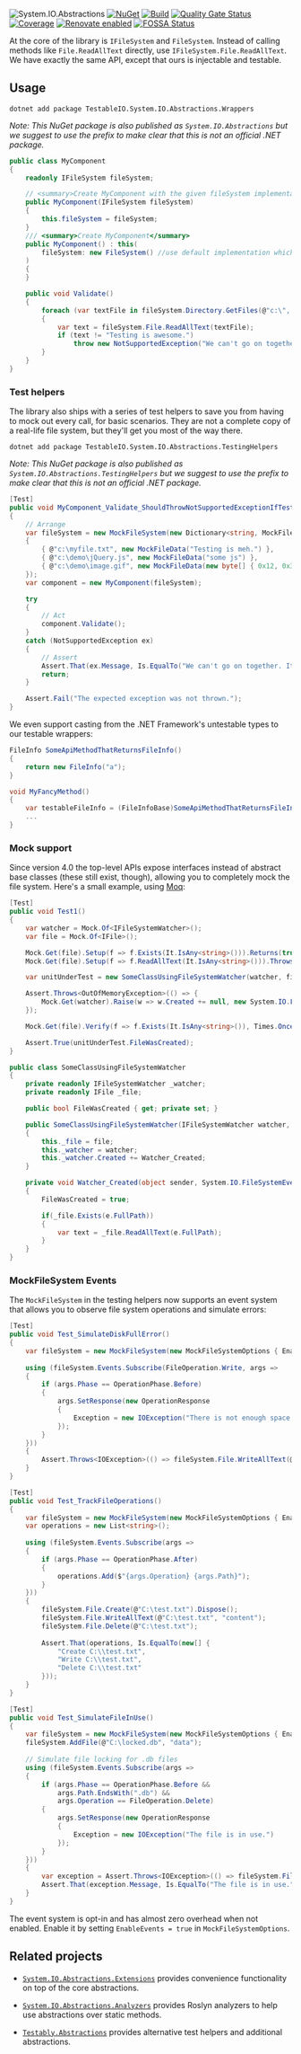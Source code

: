 ![System.IO.Abstractions](https://socialify.git.ci/TestableIO/System.IO.Abstractions/image?description=1&font=Source%20Code%20Pro&forks=1&issues=1&pattern=Charlie%20Brown&pulls=1&stargazers=1&theme=Dark)
[![NuGet](https://img.shields.io/nuget/v/TestableIO.System.IO.Abstractions.svg)](https://www.nuget.org/packages/TestableIO.System.IO.Abstractions)
[![Build](https://github.com/TestableIO/System.IO.Abstractions/actions/workflows/build.yml/badge.svg)](https://github.com/TestableIO/System.IO.Abstractions/actions/workflows/build.yml)
[![Quality Gate Status](https://sonarcloud.io/api/project_badges/measure?project=TestableIO_System.IO.Abstractions&metric=alert_status)](https://sonarcloud.io/summary/new_code?id=TestableIO_System.IO.Abstractions)
[![Coverage](https://sonarcloud.io/api/project_badges/measure?project=TestableIO_System.IO.Abstractions&metric=coverage)](https://sonarcloud.io/summary/new_code?id=TestableIO_System.IO.Abstractions)
[![Renovate enabled](https://img.shields.io/badge/renovate-enabled-brightgreen.svg)](https://renovatebot.com/)
[![FOSSA Status](https://app.fossa.com/api/projects/git%2Bgithub.com%2FTestableIO%2FSystem.IO.Abstractions.svg?type=shield)](https://app.fossa.com/projects/git%2Bgithub.com%2FTestableIO%2FSystem.IO.Abstractions?ref=badge_shield)

At the core of the library is `IFileSystem` and `FileSystem`. Instead of calling methods like `File.ReadAllText` directly, use `IFileSystem.File.ReadAllText`. We have exactly the same API, except that ours is injectable and testable.

## Usage

```shell
dotnet add package TestableIO.System.IO.Abstractions.Wrappers
```

*Note: This NuGet package is also published as `System.IO.Abstractions` but we suggest to use the prefix to make clear that this is not an official .NET package.*

```csharp
public class MyComponent
{
    readonly IFileSystem fileSystem;

    // <summary>Create MyComponent with the given fileSystem implementation</summary>
    public MyComponent(IFileSystem fileSystem)
    {
        this.fileSystem = fileSystem;
    }
    /// <summary>Create MyComponent</summary>
    public MyComponent() : this(
        fileSystem: new FileSystem() //use default implementation which calls System.IO
    )
    {
    }

    public void Validate()
    {
        foreach (var textFile in fileSystem.Directory.GetFiles(@"c:\", "*.txt", SearchOption.TopDirectoryOnly))
        {
            var text = fileSystem.File.ReadAllText(textFile);
            if (text != "Testing is awesome.")
                throw new NotSupportedException("We can't go on together. It's not me, it's you.");
        }
    }
}
```

### Test helpers

The library also ships with a series of test helpers to save you from having to mock out every call, for basic scenarios. They are not a complete copy of a real-life file system, but they'll get you most of the way there.

```shell
dotnet add package TestableIO.System.IO.Abstractions.TestingHelpers
```

*Note: This NuGet package is also published as `System.IO.Abstractions.TestingHelpers` but we suggest to use the prefix to make clear that this is not an official .NET package.*

```csharp
[Test]
public void MyComponent_Validate_ShouldThrowNotSupportedExceptionIfTestingIsNotAwesome()
{
    // Arrange
    var fileSystem = new MockFileSystem(new Dictionary<string, MockFileData>
    {
        { @"c:\myfile.txt", new MockFileData("Testing is meh.") },
        { @"c:\demo\jQuery.js", new MockFileData("some js") },
        { @"c:\demo\image.gif", new MockFileData(new byte[] { 0x12, 0x34, 0x56, 0xd2 }) }
    });
    var component = new MyComponent(fileSystem);

    try
    {
        // Act
        component.Validate();
    }
    catch (NotSupportedException ex)
    {
        // Assert
        Assert.That(ex.Message, Is.EqualTo("We can't go on together. It's not me, it's you."));
        return;
    }

    Assert.Fail("The expected exception was not thrown.");
}
```

We even support casting from the .NET Framework's untestable types to our testable wrappers:

```csharp
FileInfo SomeApiMethodThatReturnsFileInfo()
{
    return new FileInfo("a");
}

void MyFancyMethod()
{
    var testableFileInfo = (FileInfoBase)SomeApiMethodThatReturnsFileInfo();
    ...
}
```

### Mock support

Since version 4.0 the top-level APIs expose interfaces instead of abstract base classes (these still exist, though), allowing you to completely mock the file system. Here's a small example, using [Moq](https://github.com/moq/moq4):

```csharp
[Test]
public void Test1()
{
    var watcher = Mock.Of<IFileSystemWatcher>();
    var file = Mock.Of<IFile>();

    Mock.Get(file).Setup(f => f.Exists(It.IsAny<string>())).Returns(true);
    Mock.Get(file).Setup(f => f.ReadAllText(It.IsAny<string>())).Throws<OutOfMemoryException>();

    var unitUnderTest = new SomeClassUsingFileSystemWatcher(watcher, file);

    Assert.Throws<OutOfMemoryException>(() => {
        Mock.Get(watcher).Raise(w => w.Created += null, new System.IO.FileSystemEventArgs(System.IO.WatcherChangeTypes.Created, @"C:\Some\Directory", "Some.File"));
    });

    Mock.Get(file).Verify(f => f.Exists(It.IsAny<string>()), Times.Once);

    Assert.True(unitUnderTest.FileWasCreated);
}

public class SomeClassUsingFileSystemWatcher
{
    private readonly IFileSystemWatcher _watcher;
    private readonly IFile _file;

    public bool FileWasCreated { get; private set; }

    public SomeClassUsingFileSystemWatcher(IFileSystemWatcher watcher, IFile file)
    {
        this._file = file;
        this._watcher = watcher;
        this._watcher.Created += Watcher_Created;
    }

    private void Watcher_Created(object sender, System.IO.FileSystemEventArgs e)
    {
        FileWasCreated = true;

        if(_file.Exists(e.FullPath))
        {
            var text = _file.ReadAllText(e.FullPath);
        }
    }
}
```

### MockFileSystem Events

The `MockFileSystem` in the testing helpers now supports an event system that allows you to observe file system operations and simulate errors:

```csharp
[Test]
public void Test_SimulateDiskFullError()
{
    var fileSystem = new MockFileSystem(new MockFileSystemOptions { EnableEvents = true });
    
    using (fileSystem.Events.Subscribe(FileOperation.Write, args =>
    {
        if (args.Phase == OperationPhase.Before)
        {
            args.SetResponse(new OperationResponse 
            { 
                Exception = new IOException("There is not enough space on the disk.") 
            });
        }
    }))
    {
        Assert.Throws<IOException>(() => fileSystem.File.WriteAllText(@"C:\test.txt", "content"));
    }
}

[Test]
public void Test_TrackFileOperations()
{
    var fileSystem = new MockFileSystem(new MockFileSystemOptions { EnableEvents = true });
    var operations = new List<string>();
    
    using (fileSystem.Events.Subscribe(args =>
    {
        if (args.Phase == OperationPhase.After)
        {
            operations.Add($"{args.Operation} {args.Path}");
        }
    }))
    {
        fileSystem.File.Create(@"C:\test.txt").Dispose();
        fileSystem.File.WriteAllText(@"C:\test.txt", "content");
        fileSystem.File.Delete(@"C:\test.txt");
        
        Assert.That(operations, Is.EqualTo(new[] {
            "Create C:\\test.txt",
            "Write C:\\test.txt", 
            "Delete C:\\test.txt"
        }));
    }
}

[Test]
public void Test_SimulateFileInUse()
{
    var fileSystem = new MockFileSystem(new MockFileSystemOptions { EnableEvents = true });
    fileSystem.AddFile(@"C:\locked.db", "data");
    
    // Simulate file locking for .db files
    using (fileSystem.Events.Subscribe(args =>
    {
        if (args.Phase == OperationPhase.Before && 
            args.Path.EndsWith(".db") && 
            args.Operation == FileOperation.Delete)
        {
            args.SetResponse(new OperationResponse 
            { 
                Exception = new IOException("The file is in use.") 
            });
        }
    }))
    {
        var exception = Assert.Throws<IOException>(() => fileSystem.File.Delete(@"C:\locked.db"));
        Assert.That(exception.Message, Is.EqualTo("The file is in use."));
    }
}
```

The event system is opt-in and has almost zero overhead when not enabled. Enable it by setting `EnableEvents = true` in `MockFileSystemOptions`.

## Related projects

-   [`System.IO.Abstractions.Extensions`](https://github.com/TestableIO/System.IO.Abstractions.Extensions)
  provides convenience functionality on top of the core abstractions.

-   [`System.IO.Abstractions.Analyzers`](https://github.com/TestableIO/System.IO.Abstractions.Analyzers)
  provides Roslyn analyzers to help use abstractions over static methods. 

-   [`Testably.Abstractions`](https://github.com/Testably/Testably.Abstractions)
  provides alternative test helpers and additional abstractions.
